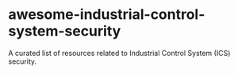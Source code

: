 # awesome-industrial-control-system-security
A curated list of resources related to Industrial Control System (ICS) security.

